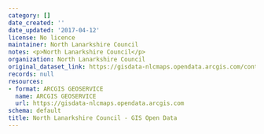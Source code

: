 ```yaml
---
category: []
date_created: ''
date_updated: '2017-04-12'
license: No licence
maintainer: North Lanarkshire Council
notes: <p>North Lanarkshire Council</p>
organization: North Lanarkshire Council
original_dataset_link: https://gisdata-nlcmaps.opendata.arcgis.com/content/nlcmaps::north-lanarkshire-council-gis-open-data
records: null
resources:
- format: ARCGIS GEOSERVICE
  name: ARCGIS GEOSERVICE
  url: https://gisdata-nlcmaps.opendata.arcgis.com
schema: default
title: North Lanarkshire Council - GIS Open Data
---
```

